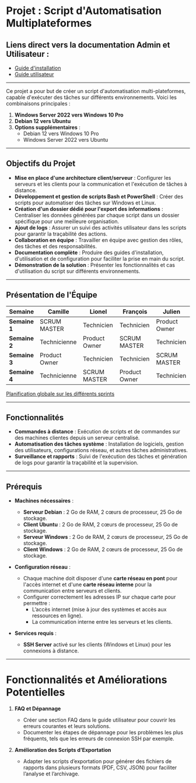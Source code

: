# Projet : Script d'Automatisation Multiplateformes

## Liens direct vers la documentation Admin et Utilisateur :

 - [Guide d'installation](https://github.com/WildCodeSchool/TSSR-2409-VERT-P2-G3-TheScriptingProject/blob/main/INSTALL.md)
 - [Guide utilisateur](https://github.com/WildCodeSchool/TSSR-2409-VERT-P2-G3-TheScriptingProject/blob/main/USER_GUIDE.md)

---

Ce projet a pour but de créer un script d'automatisation multi-plateformes, capable d'exécuter des tâches sur différents environnements. Voici les combinaisons principales :

1. **Windows Server 2022 vers Windows 10 Pro**
2. **Debian 12 vers Ubuntu**
3. **Options supplémentaires** :
   - Debian 12 vers Windows 10 Pro
   - Windows Server 2022 vers Ubuntu

---

## Objectifs du Projet

- **Mise en place d'une architecture client/serveur** : Configurer les serveurs et les clients pour la communication et l'exécution de tâches à distance.
- **Développement et gestion de scripts Bash et PowerShell** : Créer des scripts pour automatiser des tâches sur Windows et Linux.
- **Création d'un dossier dédié pour l'export des informations** : Centraliser les données générées par chaque script dans un dossier spécifique pour une meilleure organisation.
- **Ajout de logs** : Assurer un suivi des activités utilisateur dans les scripts pour garantir la traçabilité des actions.
- **Collaboration en équipe** : Travailler en équipe avec gestion des rôles, des tâches et des responsabilités.
- **Documentation complète** : Produire des guides d'installation, d'utilisation et de configuration pour faciliter la prise en main du script.
- **Démonstration de la solution** : Présenter les fonctionnalités et cas d'utilisation du script sur différents environnements.

---

## Présentation de l'Équipe

| Semaine       | Camille          | Lionel          | François         | Julien          |
|---------------|------------------|-----------------|------------------|-----------------|
| **Semaine 1** | SCRUM MASTER     | Technicien      | Technicien       | Product Owner   |
| **Semaine 2** | Technicienne     | Product Owner   | SCRUM MASTER     | Technicien      |
| **Semaine 3** | Product Owner    | Technicien      | Technicien       | SCRUM MASTER    |
| **Semaine 4** | Technicienne     | SCRUM MASTER    | Product Owner    | Technicien      |

[Planification globale sur les différents sprints](https://miro.com/app/board/uXjVLQa42Rk=/?share_link_id=616550808913)

---

## Fonctionnalités

- **Commandes à distance** : Exécution de scripts et de commandes sur des machines clientes depuis un serveur centralisé.
- **Automatisation des tâches système** : Installation de logiciels, gestion des utilisateurs, configurations réseau, et autres tâches administratives.
- **Surveillance et rapports** : Suivi de l'exécution des tâches et génération de logs pour garantir la traçabilité et la supervision.

---

## Prérequis

- **Machines nécessaires** :
  - **Serveur Debian** : 2 Go de RAM, 2 cœurs de processeur, 25 Go de stockage.
  - **Client Ubuntu** : 2 Go de RAM, 2 cœurs de processeur, 25 Go de stockage.
  - **Serveur Windows** : 2 Go de RAM, 2 cœurs de processeur, 25 Go de stockage.
  - **Client Windows** : 2 Go de RAM, 2 cœurs de processeur, 25 Go de stockage.

- **Configuration réseau** :
  - Chaque machine doit disposer d'une **carte réseau en pont** pour l'accès internet et d'une **carte réseau interne** pour la communication entre serveurs et clients.
  - Configurer correctement les adresses IP sur chaque carte pour permettre :
    - L’accès internet (mise à jour des systèmes et accès aux ressources en ligne).
    - La communication interne entre les serveurs et les clients.

- **Services requis** :
  - **SSH Server** activé sur les clients (Windows et Linux) pour les connexions à distance.

 ---

# **Fonctionnalités et Améliorations Potentielles**

1. **FAQ et Dépannage**
   - Créer une section FAQ dans le guide utilisateur pour couvrir les erreurs courantes et leurs solutions.
   - Documenter les étapes de dépannage pour les problèmes les plus fréquents, tels que les erreurs de connexion SSH par exemple.
  
2. **Amélioration des Scripts d’Exportation**
   - Adapter les scripts d’exportation pour générer des fichiers de rapports dans plusieurs formats (PDF, CSV, JSON) pour faciliter l’analyse et l’archivage.
